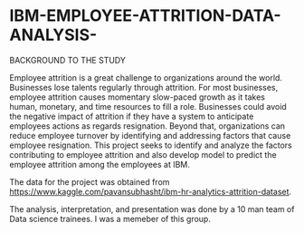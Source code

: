 # IBM-EMPLOYEE-ATTRITION-DATA-ANALYSIS-

BACKGROUND TO THE STUDY


Employee attrition is a great challenge to organizations around the world.  Businesses lose talents regularly through attrition. For most businesses, employee attrition causes momentary slow-paced growth as it takes human, monetary, and time resources to fill a role. Businesses could avoid the negative impact of attrition if they have a system to  anticipate employees actions as regards resignation. Beyond that,  organizations can reduce employee turnover by identifying and addressing  factors that cause employee resignation. This project seeks to identify and analyze the factors contributing to employee attrition and also develop model to predict the employee attrition among the employees at IBM.




The data for the project was obtained from https://www.kaggle.com/pavansubhasht/ibm-hr-analytics-attrition-dataset.



The analysis, interpretation, and presentation was done by a 10 man team of Data science trainees. I was a memeber of this group.
